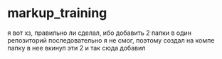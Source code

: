 # markup_training
я вот хз, правильно ли сделал, ибо добавить 2 папки в один репозиторий последовательно я не смог, поэтому создал на компе папку
в нее вкинул эти 2 и так сюда добавил
